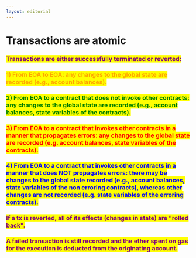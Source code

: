 ```yaml
---
layout: editorial
---
```


# Transactions are atomic

### <mark style="color:purple;">Transactions are either successfully terminated or reverted:</mark>

### <mark style="color:orange;">1) From EOA to EOA: any changes to the global state are recorded (e.g., account balances).</mark>&#x20;

### <mark style="color:green;">2) From EOA to a contract that does not invoke other contracts: any changes to the global state are recorded (e.g., account balances, state variables of the contracts).</mark>

### <mark style="color:red;">3) From EOA to a contract that invokes other contracts in a manner that propagates errors: any changes to the global state are recorded (e.g. account balances, state variables of the contracts).</mark>&#x20;

### <mark style="color:blue;">4) From EOA to a contract that invokes other contracts in a manner that does NOT propagates errors: there may be changes to the global state recorded (e.g., account balances, state variables of the non erroring contracts), whereas other changes are not recorded (e.g. state variables of the erroring contracts).</mark>&#x20;

### <mark style="color:purple;">If a tx is reverted, all of its effects (changes in state) are "rolled back".</mark>&#x20;

### <mark style="color:purple;">A failed transaction is still recorded and the ether spent on gas for the execution is deducted from the originating account.</mark>
